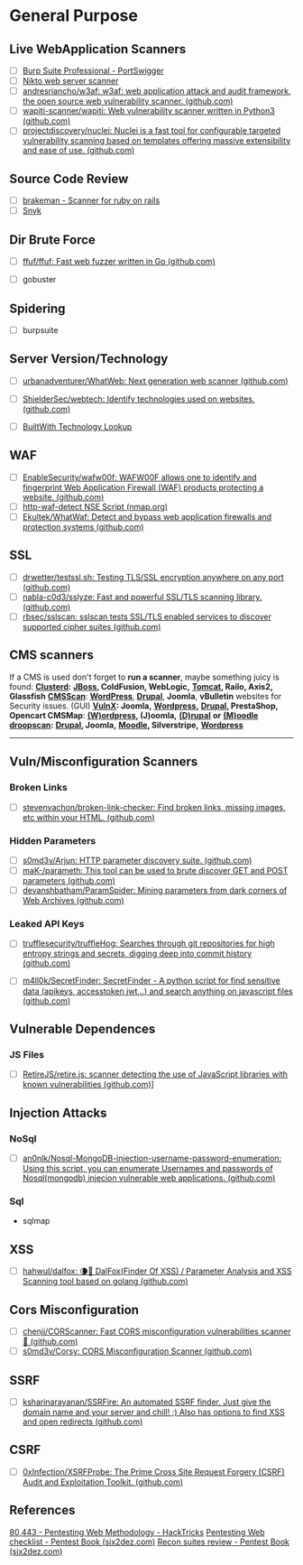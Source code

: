 
# General Purpose
## Live WebApplication Scanners
- [ ] [Burp Suite Professional - PortSwigger](https://portswigger.net/burp/pro)
- [ ] [Nikto web server scanner](https://github.com/sullo/nikto)
- [ ] [andresriancho/w3af: w3af: web application attack and audit framework, the open source web vulnerability scanner. (github.com)](https://github.com/andresriancho/w3af)
- [ ] [wapiti-scanner/wapiti: Web vulnerability scanner written in Python3 (github.com)](https://github.com/wapiti-scanner/wapiti)
- [ ] [projectdiscovery/nuclei: Nuclei is a fast tool for configurable targeted vulnerability scanning based on templates offering massive extensibility and ease of use. (github.com)](https://github.com/projectdiscovery/nuclei)

## Source Code Review
- [ ] [brakeman - Scanner for ruby on rails](https://github.com/presidentbeef/brakeman)
- [ ] [Snyk](https://snyk.io/) 

## Dir Brute Force
- [ ] [ffuf/ffuf: Fast web fuzzer written in Go (github.com)](https://github.com/ffuf/ffuf)
- [ ] gobuster
	

## Spidering
- [ ] burpsuite
	
	
## Server Version/Technology
- [ ] [urbanadventurer/WhatWeb: Next generation web scanner (github.com)](https://github.com/urbanadventurer/WhatWeb)
- [ ] [ShielderSec/webtech: Identify technologies used on websites. (github.com)](https://github.com/ShielderSec/webtech)
- [ ] [BuiltWith Technology Lookup](https://builtwith.com/)


## WAF
- [ ] [EnableSecurity/wafw00f: WAFW00F allows one to identify and fingerprint Web Application Firewall (WAF) products protecting a website. (github.com)](https://github.com/EnableSecurity/wafw00f)
- [ ] [http-waf-detect NSE Script (nmap.org)](https://nmap.org/nsedoc/scripts/http-waf-detect.html)
- [ ] [Ekultek/WhatWaf: Detect and bypass web application firewalls and protection systems (github.com)](https://github.com/Ekultek/WhatWaf)

## SSL
- [ ] [drwetter/testssl.sh: Testing TLS/SSL encryption anywhere on any port (github.com)](https://github.com/drwetter/testssl.sh)
- [ ] [nabla-c0d3/sslyze: Fast and powerful SSL/TLS scanning library. (github.com)](https://github.com/nabla-c0d3/sslyze)
- [ ] [rbsec/sslscan: sslscan tests SSL/TLS enabled services to discover supported cipher suites (github.com)](https://github.com/rbsec/sslscan)

## CMS scanners
If a CMS is used don't forget to **run a scanner**, maybe something juicy is found:
[**Clusterd**](https://github.com/hatRiot/clusterd)**:** [**JBoss**](/pentesting/pentesting-web/jboss)**, ColdFusion, WebLogic,** [**Tomcat**](/pentesting/pentesting-web/tomcat)**, Railo, Axis2, Glassfish** [**CMSScan**](https://github.com/ajinabraham/CMSScan): [**WordPress**](/pentesting/pentesting-web/wordpress), [**Drupal**](/pentesting/pentesting-web/drupal), **Joomla**, **vBulletin** websites for Security issues. (GUI) [**VulnX**](https://github.com/anouarbensaad/vulnx)**: Joomla,** [**Wordpress**](/pentesting/pentesting-web/wordpress)**,** [**Drupal**](/pentesting/pentesting-web/drupal)**, PrestaShop, Opencart CMSMap**: [**(W)ordpress**](/pentesting/pentesting-web/wordpress)**, (J)oomla,** [**(D)rupal**](/pentesting/pentesting-web/drupal) **or** [**(M)oodle**](/pentesting/pentesting-web/moodle) [**droopscan**](https://github.com/droope/droopescan)**:** [**Drupal**](/pentesting/pentesting-web/drupal)**, Joomla,** [**Moodle**](/pentesting/pentesting-web/moodle)**, Silverstripe,** [**Wordpress**](/pentesting/pentesting-web/wordpress)

***

## Vuln/Misconfiguration Scanners
### Broken Links
- [ ] [stevenvachon/broken-link-checker: Find broken links, missing images, etc within your HTML. (github.com)](https://github.com/stevenvachon/broken-link-checker)
### Hidden Parameters
- [ ] [s0md3v/Arjun: HTTP parameter discovery suite. (github.com)](https://github.com/s0md3v/Arjun)
- [ ] [maK-/parameth: This tool can be used to brute discover GET and POST parameters (github.com)](https://github.com/maK-/parameth)
- [ ] [devanshbatham/ParamSpider: Mining parameters from dark corners of Web Archives (github.com)](https://github.com/devanshbatham/ParamSpider)
### Leaked API Keys
- [ ] [trufflesecurity/truffleHog: Searches through git repositories for high entropy strings and secrets, digging deep into commit history (github.com)](https://github.com/trufflesecurity/truffleHog)
- [ ] [m4ll0k/SecretFinder: SecretFinder - A python script for find sensitive data (apikeys, accesstoken,jwt,..) and search anything on javascript files (github.com)](https://github.com/m4ll0k/SecretFinder)


## Vulnerable Dependences
### JS Files
- [ ] [RetireJS/retire.js: scanner detecting the use of JavaScript libraries with known vulnerabilities (github.com)](https://github.com/retirejs/retire.js/)]


## Injection Attacks
### NoSql
- [ ] [an0nlk/Nosql-MongoDB-injection-username-password-enumeration: Using this script, you can enumerate Usernames and passwords of Nosql(mongodb) injecion vulnerable web applications. (github.com)](https://github.com/an0nlk/Nosql-MongoDB-injection-username-password-enumeration)
### Sql
- sqlmap


## XSS
- [ ] [hahwul/dalfox: 🌘🦊 DalFox(Finder Of XSS) / Parameter Analysis and XSS Scanning tool based on golang (github.com)](https://github.com/hahwul/dalfox)


## Cors Misconfiguration
- [ ] [chenjj/CORScanner: Fast CORS misconfiguration vulnerabilities scanner🍻 (github.com)](https://github.com/chenjj/CORScanner)
- [ ] [s0md3v/Corsy: CORS Misconfiguration Scanner (github.com)](https://github.com/s0md3v/Corsy)

## SSRF
- [ ] [ksharinarayanan/SSRFire: An automated SSRF finder. Just give the domain name and your server and chill! ;) Also has options to find XSS and open redirects (github.com)](https://github.com/ksharinarayanan/SSRFire)



## CSRF
- [ ] [0xInfection/XSRFProbe: The Prime Cross Site Request Forgery (CSRF) Audit and Exploitation Toolkit. (github.com)](https://github.com/0xInfection/XSRFProbe)



## References
[80,443 - Pentesting Web Methodology - HackTricks](https://book.hacktricks.xyz/pentesting/pentesting-web)
[Pentesting Web checklist - Pentest Book (six2dez.com)](https://pentestbook.six2dez.com/others/web-checklist)
[Recon suites review - Pentest Book (six2dez.com)](https://pentestbook.six2dez.com/others/recon-suites-review#tools)
